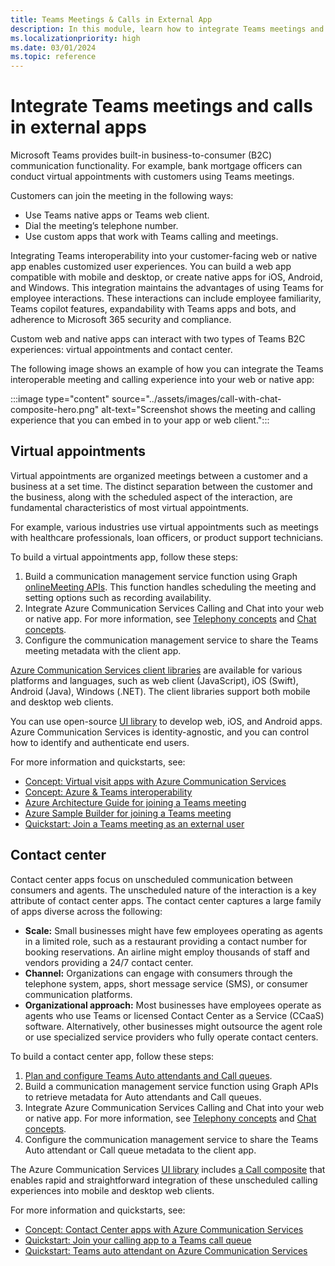 ```yaml
---
title: Teams Meetings & Calls in External App
description: In this module, learn how to integrate Teams meetings and calls in an external business-to-consumer (B2C) app.
ms.localizationpriority: high
ms.date: 03/01/2024
ms.topic: reference
---
```


# Integrate Teams meetings and calls in external apps

Microsoft Teams provides built-in business-to-consumer (B2C) communication functionality. For example, bank mortgage officers can conduct virtual appointments with customers using Teams meetings.

Customers can join the meeting in the following ways:

* Use Teams native apps or Teams web client.
* Dial the meeting’s telephone number.
* Use custom apps that work with Teams calling and meetings.

Integrating Teams interoperability into your customer-facing web or native app enables customized user experiences. You can build a web app compatible with mobile and desktop, or create native apps for iOS, Android, and Windows. This integration maintains the advantages of using Teams for employee interactions. These interactions can include employee familiarity, Teams copilot features, expandability with Teams apps and bots, and adherence to Microsoft 365 security and compliance.

Custom web and native apps can interact with two types of Teams B2C experiences: virtual appointments and contact center.

The following image shows an example of how you can integrate the Teams interoperable meeting and calling experience into your web or native app:

:::image type="content" source="../assets/images/call-with-chat-composite-hero.png" alt-text="Screenshot shows the meeting and calling experience that you can embed in to your app or web client.":::

## Virtual appointments

Virtual appointments are organized meetings between a customer and a business at a set time. The distinct separation between the customer and the business, along with the scheduled aspect of the interaction, are fundamental characteristics of most virtual appointments.

For example, various industries use virtual appointments such as meetings with healthcare professionals, loan officers, or product support technicians.

To build a virtual appointments app, follow these steps:

1. Build a communication management service function using Graph [onlineMeeting APIs](/graph/api/resources/onlinemeeting). This function handles scheduling the meeting and setting options such as recording availability.
1. Integrate Azure Communication Services Calling and Chat into your web or native app. For more information, see [Telephony concepts](/azure/communication-services/concepts/telephony/telephony-concept) and [Chat concepts](/azure/communication-services/concepts/chat/concepts).
1. Configure the communication management service to share the Teams meeting metadata with the client app.

[Azure Communication Services client libraries](/azure/communication-services/concepts/sdk-options) are available for various platforms and languages, such as web client (JavaScript), iOS (Swift), Android (Java), Windows (.NET). The client libraries support both mobile and desktop web clients.

You can use open-source [UI library](/azure/communication-services/concepts/ui-library/ui-library-overview) to develop web, iOS, and Android apps. Azure Communication Services is identity-agnostic, and you can control how to identify and authenticate end users.

For more information and quickstarts, see:

* [Concept: Virtual visit apps with Azure Communication Services](/azure/communication-services/tutorials/virtual-visits)
* [Concept: Azure & Teams interoperability](/azure/communication-services/concepts/interop/guest/overview)
* [Azure Architecture Guide for joining a Teams meeting](/azure/architecture/guide/mobile/azure-communication-services-architecture#microsoft-365-and-teams)
* [Azure Sample Builder for joining a Teams meeting](https://aka.ms/acs-sample-builder)
* [Quickstart: Join a Teams meeting as an external user](/azure/communication-services/quickstarts/voice-video-calling/get-started-teams-interop?pivots=platform-android)

## Contact center

Contact center apps focus on unscheduled communication between consumers and agents. The unscheduled nature of the interaction is a key attribute of contact center apps. The contact center captures a large family of apps diverse across the following:

* **Scale:** Small businesses might have few employees operating as agents in a limited role, such as a restaurant providing a contact number for booking reservations. An airline might employ thousands of staff and vendors providing a 24/7 contact center.
* **Channel:** Organizations can engage with consumers through the telephone system, apps, short message service (SMS), or consumer communication platforms.
* **Organizational approach:** Most businesses have employees operate as agents who use Teams or licensed Contact Center as a Service (CCaaS) software. Alternatively, other businesses might outsource the agent role or use specialized service providers who fully operate contact centers.

To build a contact center app, follow these steps:

1. [Plan and configure Teams Auto attendants and Call queues](/microsoftteams/plan-auto-attendant-call-queue).
1. Build a communication management service function using Graph APIs to retrieve metadata for Auto attendants and Call queues.
1. Integrate Azure Communication Services Calling and Chat into your web or native app. For more information, see [Telephony concepts](/azure/communication-services/concepts/telephony/telephony-concept) and [Chat concepts](/azure/communication-services/concepts/chat/concepts).
1. Configure the communication management service to share the Teams Auto attendant or Call queue metadata to the client app.

The Azure Communication Services [UI library](/azure/communication-services/concepts/ui-library/ui-library-overview) includes [a Call composite](https://azure.github.io/communication-ui-library/?path=/docs/composites-call-basicexample--basic-example) that enables rapid and straightforward integration of these unscheduled calling experiences into mobile and desktop web clients.

For more information and quickstarts, see:

* [Concept: Contact Center apps with Azure Communication Services](/azure/communication-services/tutorials/contact-center)
* [Quickstart: Join your calling app to a Teams call queue](/azure/communication-services/quickstarts/voice-video-calling/get-started-teams-call-queue)
* [Quickstart: Teams auto attendant on Azure Communication Services](/azure/communication-services/quickstarts/voice-video-calling/get-started-teams-auto-attendant)
